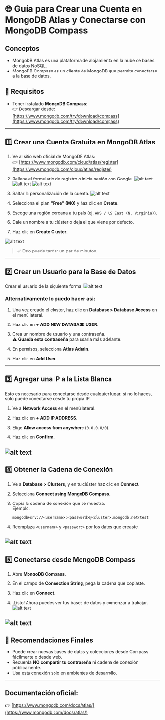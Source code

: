 # 🌐 Guía para Crear una Cuenta en MongoDB Atlas y Conectarse con MongoDB Compass

## Conceptos
- MongoDB Atlas es una plataforma de alojamiento en la nube de bases de datos NoSQL.
- MongoDB Compass es un cliente de MongoDB que permite conectarse a la base de datos.

## 🧾 Requisitos
- Tener instalado **MongoDB Compass**:  
  👉 Descargar desde: [https://www.mongodb.com/try/download/compass](https://www.mongodb.com/try/download/compass)

---

## 1️⃣ Crear una Cuenta Gratuita en MongoDB Atlas

1. Ve al sitio web oficial de MongoDB Atlas:  
   👉 [https://www.mongodb.com/cloud/atlas/register](https://www.mongodb.com/cloud/atlas/register)

2. Rellene el formulario de registro o inicia sesión con Google.
![alt text](./imagenes/registro-google.png)
![alt text](./imagenes/registro-google-2.png)
![alt text](./imagenes/image-1.png)
3. Saltar la personalización de la cuenta.
![alt text](./imagenes/skip-personalization.png)
3. Selecciona el plan **"Free" (M0)** y haz clic en **Create**.

5. Escoge una región cercana a tu país (ej. `AWS / US East (N. Virginia)`).

6. Dale un nombre a tu clúster o deja el que viene por defecto.

7. Haz clic en **Create Cluster**.

![alt text](./imagenes/create-cluster.png)

> ✅ Esto puede tardar un par de minutos.

---

## 2️⃣ Crear un Usuario para la Base de Datos

Crear el usuario de la siguiente forma.
![alt text](./imagenes/create-usuario-db.png)

### Alternativamente lo puedo hacer asi:

1. Una vez creado el clúster, haz clic en **Database > Database Access** en el menú lateral.

2. Haz clic en **+ ADD NEW DATABASE USER**.

3. Crea un nombre de usuario y una contraseña.  
   ⚠️ **Guarda esta contraseña** para usarla más adelante.

4. En permisos, selecciona **Atlas Admin**.

5. Haz clic en **Add User**.

---

## 3️⃣ Agregar una IP a la Lista Blanca

Esto es necesario para conectarse desde cualquier lugar. si no lo haces, solo puede conectarse desde tu propia IP.

1. Ve a **Network Access** en el menú lateral.

2. Haz clic en **+ ADD IP ADDRESS**.

3. Elige **Allow access from anywhere** (`0.0.0.0/0`).

4. Haz clic en **Confirm**.

![alt text](./imagenes/net-work.png)
---

## 4️⃣ Obtener la Cadena de Conexión

1. Ve a **Database > Clusters**, y en tu clúster haz clic en **Connect**.

2. Selecciona **Connect using MongoDB Compass**.

3. Copia la cadena de conexión que se muestra.  
   Ejemplo:
   ```
   mongodb+srv://<username>:<password>@<cluster>.mongodb.net/test
   ```

4. Reemplaza `<username>` y `<password>` por los datos que creaste.

![alt text](./imagenes/user-pass.png)
---

## 5️⃣ Conectarse desde MongoDB Compass

1. Abre **MongoDB Compass**.

2. En el campo de **Connection String**, pega la cadena que copiaste.

3. Haz clic en **Connect**.

4. ¡Listo! Ahora puedes ver tus bases de datos y comenzar a trabajar.
![alt text](./imagenes/agregar-conexion.png)

![alt text](./imagenes/string-de-conexion.png)
---

## 📌 Recomendaciones Finales

- Puede crear nuevas bases de datos y colecciones desde Compass fácilmente o desde web.
- Recuerda **NO compartir tu contraseña** ni cadena de conexión públicamente.
- Usa esta conexión solo en ambientes de desarrollo.

---

## Documentación oficial:  
👉 [https://www.mongodb.com/docs/atlas/](https://www.mongodb.com/docs/atlas/)
